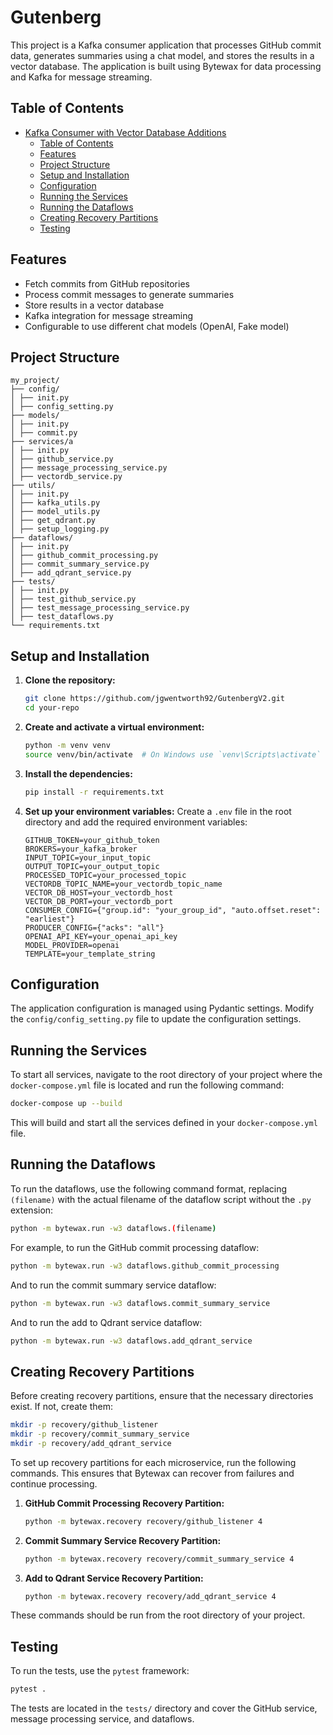 # Gutenberg

This project is a Kafka consumer application that processes GitHub commit data, generates summaries using a chat model, and stores the results in a vector database. The application is built using Bytewax for data processing and Kafka for message streaming.

## Table of Contents

- [Kafka Consumer with Vector Database Additions](#kafka-consumer-with-vector-database-additions)
  - [Table of Contents](#table-of-contents)
  - [Features](#features)
  - [Project Structure](#project-structure)
  - [Setup and Installation](#setup-and-installation)
  - [Configuration](#configuration)
  - [Running the Services](#running-the-services)
  - [Running the Dataflows](#running-the-dataflows)
  - [Creating Recovery Partitions](#creating-recovery-partitions)
  - [Testing](#testing)

## Features

- Fetch commits from GitHub repositories
- Process commit messages to generate summaries
- Store results in a vector database
- Kafka integration for message streaming
- Configurable to use different chat models (OpenAI, Fake model)

## Project Structure


 ```
my_project/
├── config/
│ ├── init.py
│ ├── config_setting.py
├── models/
│ ├── init.py
│ ├── commit.py
├── services/a
│ ├── init.py
│ ├── github_service.py
│ ├── message_processing_service.py
│ ├── vectordb_service.py
├── utils/
│ ├── init.py
│ ├── kafka_utils.py
│ ├── model_utils.py
│ ├── get_qdrant.py
│ ├── setup_logging.py
├── dataflows/
│ ├── init.py
│ ├── github_commit_processing.py
│ ├── commit_summary_service.py
│ ├── add_qdrant_service.py
├── tests/
│ ├── init.py
│ ├── test_github_service.py
│ ├── test_message_processing_service.py
│ ├── test_dataflows.py
└── requirements.txt
```

## Setup and Installation

1. **Clone the repository:**
   ```sh
   git clone https://github.com/jgwentworth92/GutenbergV2.git
   cd your-repo
   ```

2. **Create and activate a virtual environment:**
   ```sh
   python -m venv venv
   source venv/bin/activate  # On Windows use `venv\Scripts\activate`
   ```

3. **Install the dependencies:**
   ```sh
   pip install -r requirements.txt
   ```

4. **Set up your environment variables:**
   Create a `.env` file in the root directory and add the required environment variables:
   ```env
   GITHUB_TOKEN=your_github_token
   BROKERS=your_kafka_broker
   INPUT_TOPIC=your_input_topic
   OUTPUT_TOPIC=your_output_topic
   PROCESSED_TOPIC=your_processed_topic
   VECTORDB_TOPIC_NAME=your_vectordb_topic_name
   VECTOR_DB_HOST=your_vectordb_host
   VECTOR_DB_PORT=your_vectordb_port
   CONSUMER_CONFIG={"group.id": "your_group_id", "auto.offset.reset": "earliest"}
   PRODUCER_CONFIG={"acks": "all"}
   OPENAI_API_KEY=your_openai_api_key
   MODEL_PROVIDER=openai
   TEMPLATE=your_template_string
   ```

## Configuration

The application configuration is managed using Pydantic settings. Modify the `config/config_setting.py` file to update the configuration settings.

## Running the Services

To start all services, navigate to the root directory of your project where the `docker-compose.yml` file is located and run the following command:

```bash
docker-compose up --build
```

This will build and start all the services defined in your `docker-compose.yml` file.

## Running the Dataflows

To run the dataflows, use the following command format, replacing `(filename)` with the actual filename of the dataflow script without the `.py` extension:

```sh
python -m bytewax.run -w3 dataflows.(filename)
```

For example, to run the GitHub commit processing dataflow:

```sh
python -m bytewax.run -w3 dataflows.github_commit_processing
```

And to run the commit summary service dataflow:

```sh
python -m bytewax.run -w3 dataflows.commit_summary_service
```

And to run the add to Qdrant service dataflow:

```sh
python -m bytewax.run -w3 dataflows.add_qdrant_service
```

## Creating Recovery Partitions

Before creating recovery partitions, ensure that the necessary directories exist. If not, create them:

```sh
mkdir -p recovery/github_listener
mkdir -p recovery/commit_summary_service
mkdir -p recovery/add_qdrant_service
```

To set up recovery partitions for each microservice, run the following commands. This ensures that Bytewax can recover from failures and continue processing.

1. **GitHub Commit Processing Recovery Partition:**
   ```sh
   python -m bytewax.recovery recovery/github_listener 4
   ```

2. **Commit Summary Service Recovery Partition:**
   ```sh
   python -m bytewax.recovery recovery/commit_summary_service 4
   ```

3. **Add to Qdrant Service Recovery Partition:**
   ```sh
   python -m bytewax.recovery recovery/add_qdrant_service 4
   ```

These commands should be run from the root directory of your project.

## Testing

To run the tests, use the `pytest` framework:

```sh
pytest .
```

The tests are located in the `tests/` directory and cover the GitHub service, message processing service, and dataflows.

